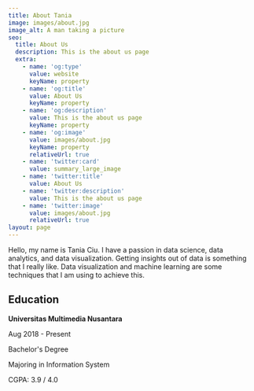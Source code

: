 ```yaml
---
title: About Tania
image: images/about.jpg
image_alt: A man taking a picture
seo:
  title: About Us
  description: This is the about us page
  extra:
    - name: 'og:type'
      value: website
      keyName: property
    - name: 'og:title'
      value: About Us
      keyName: property
    - name: 'og:description'
      value: This is the about us page
      keyName: property
    - name: 'og:image'
      value: images/about.jpg
      keyName: property
      relativeUrl: true
    - name: 'twitter:card'
      value: summary_large_image
    - name: 'twitter:title'
      value: About Us
    - name: 'twitter:description'
      value: This is the about us page
    - name: 'twitter:image'
      value: images/about.jpg
      relativeUrl: true
layout: page
---
```

Hello, my name is Tania Ciu. I have a passion in data science, data analytics, and data visualization. Getting insights out of data is something that I really like. Data visualization and machine learning are some techniques that I am using to achieve this.

## Education

**Universitas Multimedia Nusantara**

Aug 2018 - Present 

Bachelor's Degree

Majoring in Information System

CGPA: 3.9 / 4.0

## &#xA;&#xA;&#xA;&#xA;
